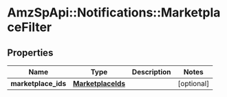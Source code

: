 # AmzSpApi::Notifications::MarketplaceFilter

## Properties
Name | Type | Description | Notes
------------ | ------------- | ------------- | -------------
**marketplace_ids** | [**MarketplaceIds**](MarketplaceIds.md) |  | [optional] 

